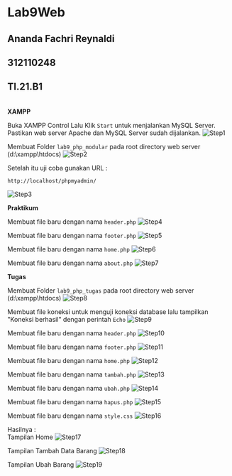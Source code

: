 # Lab9Web
## Ananda Fachri Reynaldi
## 312110248
## TI.21.B1
<br>
<b>XAMPP</b>

Buka XAMPP Control Lalu Klik `Start` untuk menjalankan MySQL Server. Pastikan web server Apache dan MySQL Server sudah dijalankan.
![Step1](SS/SS1.png)<br>

Membuat Folder `lab9_php_modular` pada root directory web server (d:\xampp\htdocs)
![Step2](SS/SS2.png)<br>

Setelah itu uji coba gunakan URL :
```
http://localhost/phpmyadmin/
```
![Step3](SS/SS3.png)<br>

<b>Praktikum</b>

Membuat file baru dengan nama `header.php`
![Step4](SS/SS4.png)<br>

Membuat file baru dengan nama `footer.php`
![Step5](SS/SS5.png)<br>

Membuat file baru dengan nama `home.php`
![Step6](SS/SS6.png)<br>

Membuat file baru dengan nama `about.php`
![Step7](SS/SS7.png)<br>

<b>Tugas</b>

Membuat Folder `lab9_php_tugas` pada root directory web server (d:\xampp\htdocs)
![Step8](SS/SS8.png)<br>

Membuat file koneksi untuk menguji koneksi database lalu tampilkan "Koneksi berhasil" dengan perintah `Echo`
![Step9](SS/SS9.png)<br>

Membuat file baru dengan nama `header.php`
![Step10](SS/SS10.png)<br>

Membuat file baru dengan nama `footer.php`
![Step11](SS/SS11.png)<br>

Membuat file baru dengan nama `home.php`
![Step12](SS/SS12.png)<br>

Membuat file baru dengan nama `tambah.php`
![Step13](SS/SS13.png)<br>

Membuat file baru dengan nama `ubah.php`
![Step14](SS/SS14.png)<br>

Membuat file baru dengan nama `hapus.php`
![Step15](SS/SS15.png)<br>

Membuat file baru dengan nama `style.css`
![Step16](SS/SS16.png)<br>

Hasilnya :<br>
Tampilan Home
![Step17](SS/SS17.png)<br>

Tampilan Tambah Data Barang
![Step18](SS/SS18.png)<br>

Tampilan Ubah Barang
![Step19](SS/SS19.png)<br>